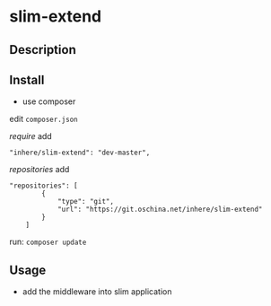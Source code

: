 # slim-extend

## Description

## Install

- use composer

edit `composer.json`

_require_ add

```
"inhere/slim-extend": "dev-master",
```

_repositories_ add 

```
"repositories": [
        {
            "type": "git",
            "url": "https://git.oschina.net/inhere/slim-extend"
        }
    ]
```

run: `composer update`

## Usage

- add the middleware into slim application

